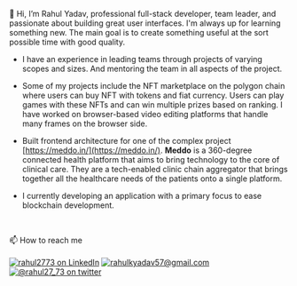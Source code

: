 👋 Hi, I’m Rahul Yadav, professional full-stack developer, team leader, and passionate about building great user interfaces. I'm always up for learning something new. The main goal is to create something useful at the sort possible time with good quality.
 
* I have an experience in leading teams through projects of varying scopes and sizes. And mentoring the team in all aspects of the project.
 
* Some of my projects include the NFT marketplace on the polygon chain where users can buy NFT with tokens and fiat currency. Users can play games with these NFTs and can win multiple prizes based on ranking. I have worked on browser-based video editing platforms that handle many frames on the browser side.

* Built frontend architecture for one of the complex project [https://meddo.in/](https://meddo.in/). **Meddo** is a 360-degree connected health platform that aims to bring technology to the core of clinical care. They are a tech-enabled clinic chain aggregator that brings together all the healthcare needs of the patients onto a single platform.

* I currently developing an application with a primary focus to ease blockchain development.

<br>

📫 How to reach me
<br>
<br>
<a href="https://www.linkedin.com/in/rahul2773/">![rahul2773 on LinkedIn](https://img.shields.io/badge/LinkedIn-0077B5?style=for-the-badge&logo=linkedin&logoColor=white)</a>
<a href="mailto:rahulkyadav57@gmail.com">![rahulkyadav57@gmail.com](https://img.shields.io/badge/Gmail-D14836?style=for-the-badge&logo=gmail&logoColor=white)</a>
<a href="https://twitter.com/rahul27_73">![@rahul27_73 on twitter](https://img.shields.io/badge/Twitter-1DA1F2?style=for-the-badge&logo=twitter&logoColor=white)</a>

